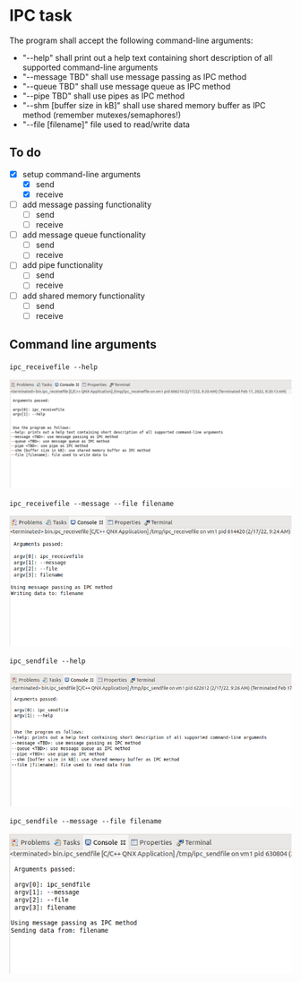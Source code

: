# IPC task

The program shall accept the following command-line arguments:

- "--help" shall print out a help text containing short description of all supported command-line arguments
- "--message TBD" shall use message passing as IPC method
- "--queue TBD" shall use message queue as IPC method
- "--pipe TBD" shall use pipes as IPC method
- "--shm [buffer size in kB]" shall use shared memory buffer as IPC method (remember mutexes/semaphores!)
- "--file [filename]" file used to read/write data

## To do

- [x] setup command-line arguments
  - [x] send
  - [x] receive
- [ ] add message passing functionality
  - [ ] send
  - [ ] receive
- [ ] add message queue functionality
  - [ ] send 
  - [ ] receive
- [ ] add pipe functionality
  - [ ] send
  - [ ] receive
- [ ] add shared memory functionality
  - [ ] send
  - [ ] receive

## Command line arguments

`ipc_receivefile --help`

![receive-help](images/receive-help.png)

`ipc_receivefile --message --file filename`

![receive-message](images/receive-message.png)

`ipc_sendfile --help`

![send-help](images/send-help.png)

`ipc_sendfile --message --file filename`

![send-message](images/send-message.png)